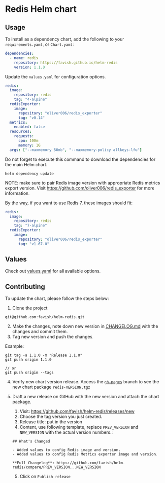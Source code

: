 # Redis Helm chart

## Usage

To install as a dependency chart, add the following to your `requirements.yaml`, or `Chart.yaml`:

```yaml
dependencies:
  - name: redis
    repository: https://favish.github.io/helm-redis
    version: 1.1.0
```

Update the `values.yaml` for configuration options.

```yaml
redis:
  image:
    repository: redis
    tag: "4-alpine"
  redisExporter:
    image:
      repository: "oliver006/redis_exporter"
      tag: "v0.14"
  metrics:
    enabled: false
  resources:
    requests:
      cpu: 100m
      memory: 1G
  args: ["--maxmemory 50mb", "--maxmemory-policy allkeys-lfu"]
```

Do not forget to execute this command to download the dependencies for the main Helm chart.

```
helm dependency update
```

NOTE: make sure to pair Redis image version with appropriate Redis metrics export version. Visit https://github.com/oliver006/redis_exporter for more information.

By the way, if you want to use Redis 7, these images should fit:

```yaml
redis:
  image:
    repository: redis
    tag: "7-alpine"
  redisExporter:
    image:
      repository: "oliver006/redis_exporter"
      tag: "v1.67.0"
```

## Values

Check out [values.yaml](redis/values.yaml) for all available options.

## Contributing

To update the chart, please follow the steps below:

1. Clone the project

```
git@github.com:favish/helm-redis.git
```

2. Make the changes, note down new version in [CHANGELOG.md](CHANGELOG.md) with the changes and commit them.
3. Tag new version and push the changes.

Example:
```
git tag -a 1.1.0 -m "Release 1.1.0"
git push origin 1.1.0

// or
git push origin --tags
```

4. Verify new chart version release.
Access the [`gh-pages`](https://github.com/favish/helm-redis/tree/gh-pages) branch to see the new chart package `redis-VERSION.tgz`

5. Draft a new release on GitHub with the new version and attach the chart package.

   1. Visit: https://github.com/favish/helm-redis/releases/new
   2. Choose the tag version you just created.
   3. Release title: put in the version
   4. Content, use following template, replace `PREV_VERSION` and `NEW_VERSION` with the actual version numbers.:
   ```
   ## What's Changed

   - Added values to config Redis image and version.
   - Added values to config Redis Metrics exporter image and version.
   
   **Full Changelog**: https://github.com/favish/helm-redis/compare/PREV_VERSION...NEW_VERSION
   ```
   5. Click on `Publish release`
   